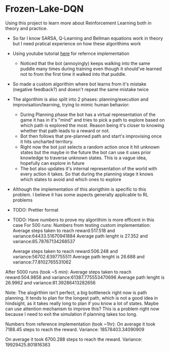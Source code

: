 ﻿# Frozen-Lake-DQN
 Using this project to learn more about Reinforcement Learning both in theory and practice. 
 - So far I know SARSA, Q-Learning and Bellman equations work in theory but I need pratical experience on how these algorithims work
 - Using youtube tutorial [here](https://www.youtube.com/watch?v=EUrWGTCGzlA) for refernce implementation
    - Noticed that the bot (annoyingly) keeps walking into the same puddle many times during training even though it should've learned not to from the first time it walked into that puddle.
  - So made a custom algorithim where bot learns from it's mistake (negative feedback?) and doesn't repeat the same mistake twice
 - The algorithim is also split into 2 phases: planning/execution and improvisation/learning, trying to mimic human behavior:
     - During Planning phase the bot has a virtual representation of the game it has in it's "mind" and tries to pick a path to explore based on which path is explored the most. Reason being it's closer to knowing whether that path leads to a reward or not.
     - Bot then follows that pre-planned path and start's improvising once it hits uncharted territory.
     - Right now the bot just selects a random action once it hit unknown states but the maybe in the future the bot can use it uses prior knowledge to traverse unknown states. This is a vague idea, hopefully can explore in future
     - The bot also updates it's internal representation of the world with every action it takes. So that during the planning stage it knows which states to avoid and which ones to explore
  - Although the implementation of this alorigthim is specific to this problem. I believe it has some aspects generally applicable to RL problems
  
 - TODO: Prettier format
 - TODO: Have numbers to prove my algorithim is more efficent in this case
  For 500 runs: 
   Numbers from testing custom implementation:
   Average steps taken to reach reward:517.518 and variance:64433.51670941884
   Average path lenght is 27.352 and variance:85.78767134268537

   Average steps taken to reach reward:506.248 and variance:56702.6397755511
   Average path lenght is 26.688 and variance:77.8102765531062

After 5000 runs (took ~5 min):
   Average steps taken to reach reward:504.9858 and variance:61387.775553470696
  Average path lenght is 26.9962 and variance:81.39286413282656

   Note: The alogirthim isn't perfect, a big bottleneck right now is path planning. It tends to plan for the longest path, which is not a good idea in hindsight, as it takes really long to plan if you know a lot of states. Maybe can use attention mechanism to improve this? This is a problem right now because I need to exit the simulation if planning takes too long.


 Numbers from reference implementation (took ~1hr):
 On average it took 7188.45 steps to reach the reward. Variance: 18578403.34090909
 
 On average it took 6700.288 steps to reach the reward. Variance: 19929425.801816363
